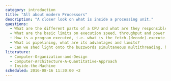 ```yaml
---
category: introduction
title: "All about modern Processors"
description: "A closer look on what is inside a processing unit."
questions:
  - What are the different parts of a CPU and what are they responsible for?
  - What are the basic limits on execution speed, throughput and power consumption?
  - How is a program executed, i.e. what is the fetch-(decode)-execute-(write) loop, branching and associated issues?
  - What is pipelining, what are its advantages and limits?
  - Can we shed light onto the buzzwords simultaneous multithreading, hyperthreading, multitasking, superscalar architectures, SIMD and parallel computing?
literature:
  - Computer-Organization-and-Design
  - Computer-Architecture-A-Quantitative-Approach
  - Inside-the-Machine
scheduled: 2016-08-16 11:30:00 +2
---
```

